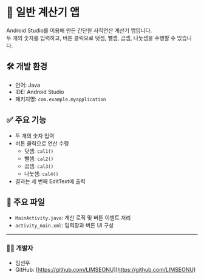 # 📱 일반 계산기 앱

Android Studio를 이용해 만든 간단한 사칙연산 계산기 앱입니다.  
두 개의 숫자를 입력하고, 버튼 클릭으로 덧셈, 뺄셈, 곱셈, 나눗셈을 수행할 수 있습니다.

## 🛠 개발 환경
- 언어: Java
- IDE: Android Studio
- 패키지명: `com.example.myapplication`

## ✅ 주요 기능
- 두 개의 숫자 입력
- 버튼 클릭으로 연산 수행
  - 덧셈: `cal1()`
  - 뺄셈: `cal2()`
  - 곱셈: `cal3()`
  - 나눗셈: `cal4()`
- 결과는 세 번째 EditText에 출력

## 📂 주요 파일
- `MainActivity.java`: 계산 로직 및 버튼 이벤트 처리
- `activity_main.xml`: 입력창과 버튼 UI 구성

---

### 👨‍💻 개발자
- 임선우  
- GitHub: [https://github.com/LIMSEONU](https://github.com/LIMSEONU)

